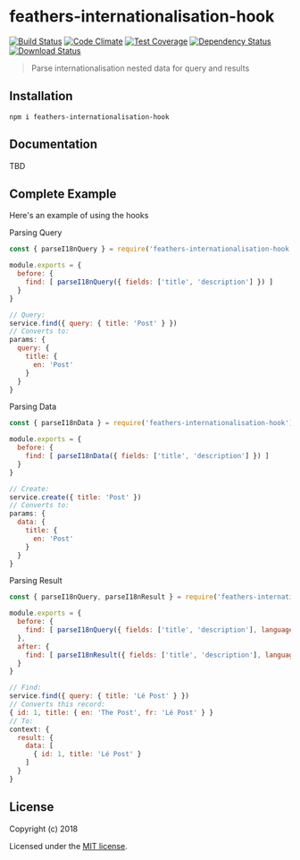 # feathers-internationalisation-hook

[![Build Status](https://travis-ci.org/mattchewone/feathers-internationalisation-hook.png?branch=master)](https://travis-ci.org/mattchewone/feathers-internationalisation-hook)
[![Code Climate](https://codeclimate.com/github/mattchewone/feathers-internationalisation-hook/badges/gpa.svg)](https://codeclimate.com/github/mattchewone/feathers-internationalisation-hook)
[![Test Coverage](https://codeclimate.com/github/mattchewone/feathers-internationalisation-hook/badges/coverage.svg)](https://codeclimate.com/github/mattchewone/feathers-internationalisation-hook/coverage)
[![Dependency Status](https://img.shields.io/david/mattchewone/feathers-internationalisation-hook.svg?style=flat-square)](https://david-dm.org/mattchewone/feathers-internationalisation-hook)
[![Download Status](https://img.shields.io/npm/dm/feathers-internationalisation-hook.svg?style=flat-square)](https://www.npmjs.com/package/feathers-internationalisation-hook)

> Parse internationalisation nested data for query and results

## Installation

```
npm i feathers-internationalisation-hook
```

## Documentation

TBD

## Complete Example

Here's an example of using the hooks

Parsing Query
```js
const { parseI18nQuery } = require('feathers-internationalisation-hook')

module.exports = {
  before: {
    find: [ parseI18nQuery({ fields: ['title', 'description'] }) ]
  }
}

// Query:
service.find({ query: { title: 'Post' } })
// Converts to:
params: {
  query: {
    title: {
      en: 'Post'
    }
  }
}
```

Parsing Data
```js
const { parseI18nData } = require('feathers-internationalisation-hook')

module.exports = {
  before: {
    find: [ parseI18nData({ fields: ['title', 'description'] }) ]
  }
}

// Create:
service.create({ title: 'Post' })
// Converts to:
params: {
  data: {
    title: {
      en: 'Post'
    }
  }
}
```

Parsing Result
```js
const { parseI18nQuery, parseI18nResult } = require('feathers-internationalisation-hook')

module.exports = {
  before: {
    find: [ parseI18nQuery({ fields: ['title', 'description'], language: 'fr' }) ]
  },
  after: {
    find: [ parseI18nResult({ fields: ['title', 'description'], language: 'fr' }) ]
  }
}

// Find:
service.find({ query: { title: 'Lé Post' } })
// Converts this record:
{ id: 1, title: { en: 'The Post', fr: 'Lé Post' } }
// To:
context: {
  result: {
    data: [
      { id: 1, title: 'Lé Post' }
    ]
  }
}
```

## License

Copyright (c) 2018

Licensed under the [MIT license](LICENSE).
